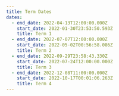 ```yaml
---
title: Term Dates
dates:
  - end_date: 2022-04-13T12:00:00.000Z
    start_date: 2022-01-30T23:53:50.593Z
    title: Term 1
  - end_date: 2022-07-07T12:00:00.000Z
    start_date: 2022-05-02T00:56:58.086Z
    title: Term 2
  - end_date: 2022-09-29T23:58:43.330Z
    start_date: 2022-07-24T12:00:00.000Z
    title: Term 3
  - end_date: 2022-12-08T11:00:00.000Z
    start_date: 2022-10-17T00:01:06.263Z
    title: Term 4
---
```


